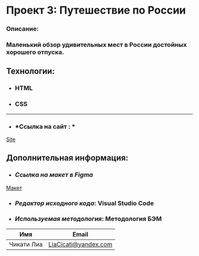 # Проект 3: Путешествие по России

### Oписание:
### Маленький обзор удивительных мест в России достойных хорошего отпуска.

## Технологии:
* ###	HTML
* ###	CSS
----
* ### *Ссылка на сайт : *
[ Site ](https://liacicati.github.io/russian-travel/)
## Дополнительная информация:
* ### *Ссылка на макет в Figma*
 [ Макет ](https://www.figma.com/file/OyRWEjU6wBwRe1hapzQoLx/Sprint-3%3A-Russia-%2F-desktop-%2B-mobile?node-id=28503%3A0)
* ###	*Редактор исходного кода*:  Visual Studio Code
* ###	*Используемая методология*:  Методология БЭМ



| Имя         | Email                |
| ----------- | -------------------- |
| Чикати Лиа  | LiaCicati@yandex.com |

